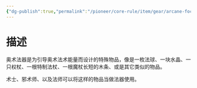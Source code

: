 ```yaml
---
{"dg-publish":true,"permalink":"/pioneer/core-rule/item/gear/arcane-focus/","dgPassFrontmatter":true}
---
```


# 描述
奥术法器是为引导奥术法术能量而设计的特殊物品，像是一枚法球、一块水晶、一只权杖、一根特制法杖、一根魔杖长短的木条、或是其它类似的物品。

术士、邪术师、以及法师可以将这样的物品当做法器使用。



